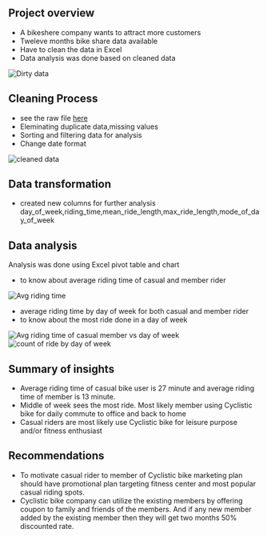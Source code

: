 ## Project overview
- A bikeshere company wants to attract more customers
- Tweleve months bike share data available
- Have to clean the data in Excel 
- Data analysis was done based on cleaned data

![Dirty data](/images/dirty_data.png) 
## Cleaning Process
- see the raw file [here](https://github.com/ajunayed/Ashiq_Junayed_Projects/blob/main/202012-divvy-tripdata.csv)
- Eleminating duplicate data,missing values
- Sorting and filtering data for analysis
- Change date format 

![cleaned data](/images/cleaned%20data.png) 
## Data transformation
- created new columns for further analysis day_of_week,riding_time,mean_ride_length,max_ride_length,mode_of_day_of_week
## Data analysis
Analysis was done using Excel pivot table and chart 
- to know about average riding time of casual and member rider

![Avg riding time](/images/Avg-riding-time.png)
- average riding time by day of week for both casual and member rider
- to know about the most ride done in a day of week

![Avg riding time of casual member vs day of week](/images/Avg%20riding%20time%20of%20casual%20member%20vs%20day%20of%20week.png)
![count of ride by day of week](/images/count-of-ride-by-day-of-week.png)
## Summary of insights
- Average riding time of casual bike user is 27 minute and average riding time of member is 13 minute.
- Middle of week sees the most ride. Most likely member using Cyclistic bike for daily commute to office and back to home 
- Casual riders are most likely use Cyclistic bike for leisure purpose and/or fitness enthusiast

## Recommendations
- To motivate casual rider to member of Cyclistic bike marketing plan should have promotional plan targeting fitness center and most popular casual riding spots.
- Cyclistic bike company can utilize the existing members by offering coupon to family and friends of the members. And if any new member added by the existing member then they will get two months 50% discounted rate.
